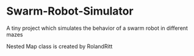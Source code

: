 # Swarm-Robot-Simulator
  
  A tiny project which simulates the behavior of a swarm robot in different mazes
  
  Nested Map class is created by RolandRitt
